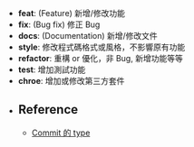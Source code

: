 - **feat**: (Feature) 新增/修改功能
- **fix**: (Bug fix) 修正 Bug
- **docs**: (Documentation) 新增/修改文件
- **style**: 修改程式碼格式或風格，不影響原有功能
- **refactor**: 重構 or 優化，非 Bug, 新增功能等等
- **test**: 增加測試功能
- **chroe**: 增加或修改第三方套件
- ## Reference
	- [Commit 的 type](https://israynotarray.com/git/20200914/1124442109/#Commit-%E7%9A%84-type)